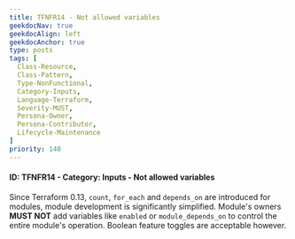 ```yaml
---
title: TFNFR14 - Not allowed variables
geekdocNav: true
geekdocAlign: left
geekdocAnchor: true
type: posts
tags: [
  Class-Resource,
  Class-Pattern,
  Type-NonFunctional,
  Category-Inputs,
  Language-Terraform,
  Severity-MUST,
  Persona-Owner,
  Persona-Contributor,
  Lifecycle-Maintenance
]
priority: 140
---
```


#### ID: TFNFR14 - Category: Inputs - Not allowed variables

Since Terraform 0.13, `count`, `for_each` and `depends_on` are introduced for modules, module development is significantly simplified. Module's owners **MUST NOT** add variables like `enabled` or `module_depends_on` to control the entire module's operation. Boolean feature toggles are acceptable however.
